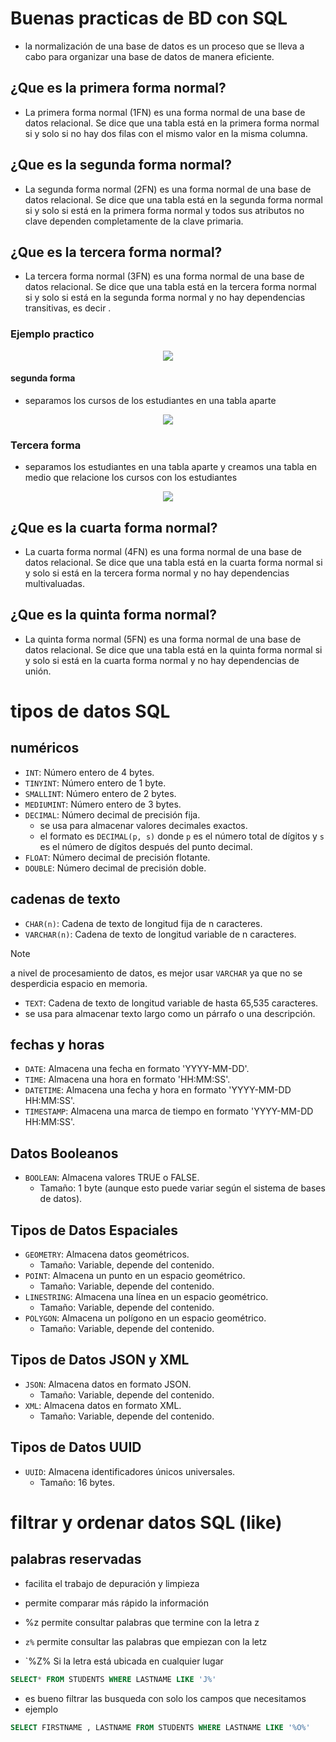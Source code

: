 # Buenas practicas de BD con SQL
- la normalización de una base de datos es un proceso que se lleva a cabo para organizar una base de datos de manera eficiente.
## ¿Que es la primera forma normal?
- La primera forma normal (1FN) es una forma normal de una base de datos relacional. Se dice que una tabla está en la primera forma normal si y solo si no hay dos filas con el mismo valor en la misma columna.
## ¿Que es la segunda forma normal?
- La segunda forma normal (2FN) es una forma normal de una base de datos relacional. Se dice que una tabla está en la segunda forma normal si y solo si está en la primera forma normal y todos sus atributos no clave dependen completamente de la clave primaria.
## ¿Que es la tercera forma normal?
- La tercera forma normal (3FN) es una forma normal de una base de datos relacional. Se dice que una tabla está en la tercera forma normal si y solo si está en la segunda forma normal y no hay dependencias transitivas, es decir .
### Ejemplo practico

<center><img src="https://i.postimg.cc/y6R9cwXv/imagen-2024-06-25-145156960.png"> </center>

#### segunda forma 
- separamos los cursos de los estudiantes en una tabla aparte
<center><img src="https://i.postimg.cc/Y92wxcTZ/imagen-2024-06-25-145601680.png"> </center>


### Tercera forma
- separamos los estudiantes en una tabla aparte y creamos una tabla en medio que relacione los cursos con los estudiantes
<center><img src="https://i.postimg.cc/fRLt8L0j/imagen-2024-06-25-145833823.png"> </center>


## ¿Que es la cuarta forma normal?
- La cuarta forma normal (4FN) es una forma normal de una base de datos relacional. Se dice que una tabla está en la cuarta forma normal si y solo si está en la tercera forma normal y no hay dependencias multivaluadas.


## ¿Que es la quinta forma normal?
- La quinta forma normal (5FN) es una forma normal de una base de datos relacional. Se dice que una tabla está en la quinta forma normal si y solo si está en la cuarta forma normal y no hay dependencias de unión.

# tipos de datos SQL
## numéricos
- `INT`: Número entero de 4 bytes.
- `TINYINT`: Número entero de 1 byte.
- `SMALLINT`: Número entero de 2 bytes.
- `MEDIUMINT`: Número entero de 3 bytes.
- `DECIMAL`: Número decimal de precisión fija.
    - se usa para almacenar valores decimales exactos.
    - el formato es `DECIMAL(p, s)` donde `p` es el número total de dígitos y `s` es el número de dígitos después del punto decimal.
- `FLOAT`: Número decimal de precisión flotante.
- `DOUBLE`: Número decimal de precisión doble.

## cadenas de texto
- `CHAR(n)`: Cadena de texto de longitud fija de n caracteres.
- `VARCHAR(n)`: Cadena de texto de longitud variable de n caracteres.

>[!NOTE]
>a nivel de procesamiento de datos, es mejor usar `VARCHAR` ya que no se desperdicia espacio en memoria.

- `TEXT`: Cadena de texto de longitud variable de hasta 65,535 caracteres.
 - se usa para almacenar texto largo como un párrafo o una descripción.

## fechas y horas
- `DATE`: Almacena una fecha en formato 'YYYY-MM-DD'.
- `TIME`: Almacena una hora en formato 'HH:MM:SS'.
- `DATETIME`: Almacena una fecha y hora en formato 'YYYY-MM-DD HH:MM:SS'.
- `TIMESTAMP`: Almacena una marca de tiempo en formato 'YYYY-MM-DD HH:MM:SS'.

## Datos Booleanos
- `BOOLEAN`: Almacena valores TRUE o FALSE.
  - Tamaño: 1 byte (aunque esto puede variar según el sistema de bases de datos).
## Tipos de Datos Espaciales
- `GEOMETRY`: Almacena datos geométricos.
    - Tamaño: Variable, depende del contenido.
- `POINT`: Almacena un punto en un espacio geométrico.
    - Tamaño: Variable, depende del contenido.
- `LINESTRING`: Almacena una línea en un espacio geométrico.
    - Tamaño: Variable, depende del contenido.
- `POLYGON`: Almacena un polígono en un espacio geométrico.
    - Tamaño: Variable, depende del contenido.
## Tipos de Datos JSON y XML
- `JSON`: Almacena datos en formato JSON.
    - Tamaño: Variable, depende del contenido.
- `XML`: Almacena datos en formato XML.
    - Tamaño: Variable, depende del contenido.
## Tipos de Datos UUID
- `UUID`: Almacena identificadores únicos universales.
    - Tamaño: 16 bytes.

# filtrar y ordenar datos SQL (like)

## palabras reservadas 
- facilita el trabajo de depuración y limpieza
- permite comparar más rápido la información 

- %z permite consultar palabras que termine con la letra z
- `z%` permite consultar las palabras que empiezan con la letz
- `%Z% Si la letra está ubicada en cualquier lugar 
 ``` SQL
SELECT* FROM STUDENTS WHERE LASTNAME LIKE 'J%' 
```

- es bueno filtrar las busqueda con solo los campos que necesitamos 
- ejemplo 
``` SQL
SELECT FIRSTNAME , LASTNAME FROM STUDENTS WHERE LASTNAME LIKE '%O%'

```

